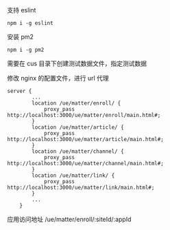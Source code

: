 支持 eslint

```
npm i -g eslint
```

安装 pm2

```
npm i -g pm2
```

需要在 cus 目录下创建测试数据文件，指定测试数据

修改 nginx 的配置文件，进行 url 代理

```
server {
        ...
        location /ue/matter/enroll/ {
            proxy_pass http://localhost:3000/ue/matter/enroll/main.html#;
        }
        location /ue/matter/article/ {
            proxy_pass http://localhost:3000/ue/matter/article/main.html#;
        }
        location /ue/matter/channel/ {
            proxy_pass http://localhost:3000/ue/matter/channel/main.html#;
        }
        location /ue/matter/link/ {
            proxy_pass http://localhost:3000/ue/matter/link/main.html#;
        }
        ...
    }
```

应用访问地址
/ue/matter/enroll/:siteId/:appId
